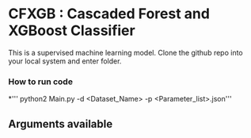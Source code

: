 # CFXGB : Cascaded Forest and XGBoost Classifier

This is a supervised machine learning model. Clone the github repo into your local system and enter folder.

### How to run code


*''' python2 Main.py -d <Dataset_Name> -p <Parameter_list>.json'''

## Arguments available




